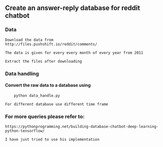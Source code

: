 ## Create an answer-reply database for reddit chatbot

### Data 
	Download the data from 
	http://files.pushshift.io/reddit/comments/

	The data is given for every every month of every year from 2011

	Extract the files after downloading 

### Data handling

#### Convert the raw data to a database using
```
	python data_handle.py
```	
	For different database use different time frame


### For more queries please refer to:
	https://pythonprogramming.net/building-database-chatbot-deep-learning-python-tensorflow/

	I have just tried to use his implementation 